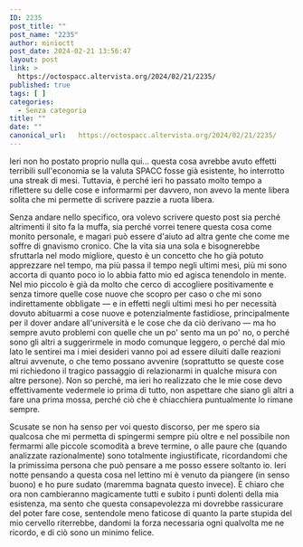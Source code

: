 ```yaml
---
ID: 2235
post_title: ""
post_name: "2235"
author: minioctt
post_date: 2024-02-21 13:56:47
layout: post
link: >
  https://octospacc.altervista.org/2024/02/21/2235/
published: true
tags: [ ]
categories:
  - Senza categoria
title: ""
date: ""
canonical_url:   https://octospacc.altervista.org/2024/02/21/2235/
---
```

<!-- wp:paragraph -->
<p>Ieri non ho postato proprio nulla qui... questa cosa avrebbe avuto effetti terribili sull'economia se la valuta SPACC fosse già esistente, ho interrotto una streak di mesi. Tuttavia, è perché ieri ho passato molto tempo a riflettere su delle cose e informarmi per davvero, non avevo la mente libera solita che mi permette di scrivere pazzie a ruota libera.</p>
<!-- /wp:paragraph -->

<!-- wp:paragraph -->
<p>Senza andare nello specifico, ora volevo scrivere questo post sia perché altrimenti il sito fa la muffa, sia perché vorrei tenere questa cosa come monito personale, e magari può essere d'aiuto ad altra gente che come me soffre di gnavismo cronico. Che la vita sia una sola e bisognerebbe sfruttarla nel modo migliore, questo è un concetto che ho già potuto apprezzare nel tempo, ma più passa il tempo negli ultimi mesi, più mi sono accorta di quanto poco io lo abbia fatto mio ed agisca tenendolo in mente. Nel mio piccolo è già da molto che cerco di accogliere positivamente e senza timore quelle cose nuove che scopro per caso o che mi sono indirettamente obbligate — e in effetti negli ultimi mesi ho per necessità dovuto abituarmi a cose nuove e potenzialmente fastidiose, principalmente per il dover andare all'università e le cose che da ciò derivano — ma ho sempre avuto problemi con quelle che un po' sento ma un po' no, o perché sono gli altri a suggerirmele in modo comunque leggero, o perché dal mio lato le sentirei ma i miei desideri vanno poi ad essere diluiti dalle reazioni altrui avvenute, o che temo possano avvenire (soprattutto se queste cose mi richiedono il tragico passaggio di relazionarmi in qualche misura con altre persone). Non so perché, ma ieri ho realizzato che le mie cose devo effettivamente vedermele io prima di tutto, non aspettare che siano gli altri a fare una prima mossa, perché ciò che è chiacchiera puntualmente lo rimane sempre.</p>
<!-- /wp:paragraph -->

<!-- wp:paragraph -->
<p>Scusate se non ha senso per voi questo discorso, per me spero sia qualcosa che mi permetta di spingermi sempre più oltre e nel possibile non fermarmi alle piccole scomodità a breve termine, o alle paure che (quando analizzate razionalmente) sono totalmente ingiustificate, ricordandomi che la primissima persona che può pensare a me posso essere soltanto io. Ieri notte pensando a questa cosa nel lettino mi è venuto da piangere (in senso buono) e ho pure sudato (maremma bagnata questo invece). È chiaro che ora non cambieranno magicamente tutti e subito i punti dolenti della mia esistenza, ma sento che questa consapevolezza mi dovrebbe rassicurare del poter fare cose, sentendole meno faticose di quanto la parte stupida del mio cervello riterrebbe, dandomi la forza necessaria ogni qualvolta me ne ricordo, e di ciò sono un minimo felice.</p>
<!-- /wp:paragraph -->